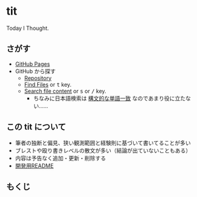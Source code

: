 # tit
Today I Thought.

## さがす
- [GitHub Pages](https://stakiran.github.io/tit/)
- GitHub から探す
  - [Repository](https://github.com/stakiran/tit)
  - [Find Files](https://github.com/stakiran/tit/find/master) or <kbd>t</kbd> key.
  - [Search file content](https://github.com/stakiran/tit/search?q=query) or <kbd>s</kbd> or <kbd>/</kbd> key.
    - ちなみに日本語検索は [構文的な単語一致](https://qiita.com/sta/items/1023ef3cf1cec7b56689) なのであまり役に立たない……

## この tit について
- 筆者の独断と偏見、狭い観測範囲と経験則に基づいて書いてることが多い
- ブレストや殴り書きレベルの散文が多い（結論が出ていないこともある）
- 内容は予告なく追加・更新・削除する
- [開発用README](readme_development.md)

## もくじ

